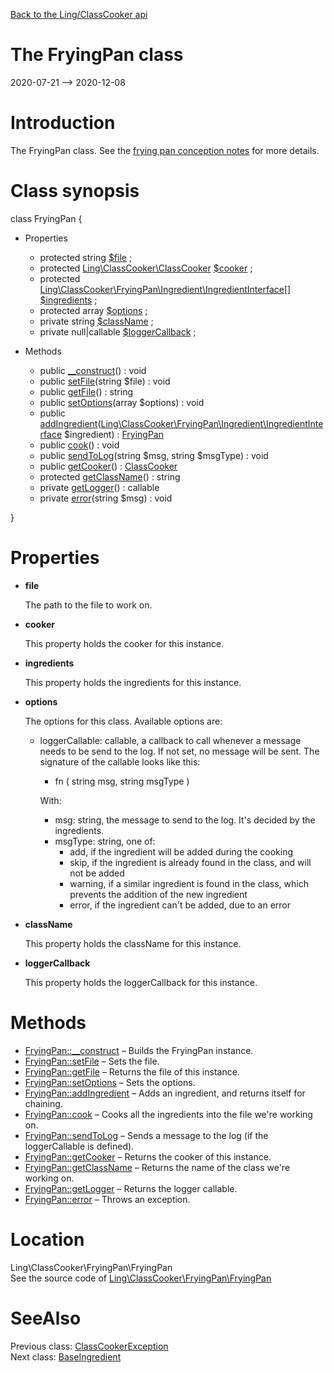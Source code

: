 [Back to the Ling/ClassCooker api](https://github.com/lingtalfi/ClassCooker/blob/master/doc/api/Ling/ClassCooker.md)



The FryingPan class
================
2020-07-21 --> 2020-12-08






Introduction
============

The FryingPan class.
See the [frying pan conception notes](https://github.com/lingtalfi/ClassCooker/blob/master/doc/pages/frying-pan-conception-notes.md) for more details.



Class synopsis
==============


class <span class="pl-k">FryingPan</span>  {

- Properties
    - protected string [$file](#property-file) ;
    - protected [Ling\ClassCooker\ClassCooker](https://github.com/lingtalfi/ClassCooker/blob/master/doc/api/Ling/ClassCooker/ClassCooker.md) [$cooker](#property-cooker) ;
    - protected [Ling\ClassCooker\FryingPan\Ingredient\IngredientInterface[]](https://github.com/lingtalfi/ClassCooker/blob/master/doc/api/Ling/ClassCooker/FryingPan/Ingredient/IngredientInterface.md) [$ingredients](#property-ingredients) ;
    - protected array [$options](#property-options) ;
    - private string [$className](#property-className) ;
    - private null|callable [$loggerCallback](#property-loggerCallback) ;

- Methods
    - public [__construct](https://github.com/lingtalfi/ClassCooker/blob/master/doc/api/Ling/ClassCooker/FryingPan/FryingPan/__construct.md)() : void
    - public [setFile](https://github.com/lingtalfi/ClassCooker/blob/master/doc/api/Ling/ClassCooker/FryingPan/FryingPan/setFile.md)(string $file) : void
    - public [getFile](https://github.com/lingtalfi/ClassCooker/blob/master/doc/api/Ling/ClassCooker/FryingPan/FryingPan/getFile.md)() : string
    - public [setOptions](https://github.com/lingtalfi/ClassCooker/blob/master/doc/api/Ling/ClassCooker/FryingPan/FryingPan/setOptions.md)(array $options) : void
    - public [addIngredient](https://github.com/lingtalfi/ClassCooker/blob/master/doc/api/Ling/ClassCooker/FryingPan/FryingPan/addIngredient.md)([Ling\ClassCooker\FryingPan\Ingredient\IngredientInterface](https://github.com/lingtalfi/ClassCooker/blob/master/doc/api/Ling/ClassCooker/FryingPan/Ingredient/IngredientInterface.md) $ingredient) : [FryingPan](https://github.com/lingtalfi/ClassCooker/blob/master/doc/api/Ling/ClassCooker/FryingPan/FryingPan.md)
    - public [cook](https://github.com/lingtalfi/ClassCooker/blob/master/doc/api/Ling/ClassCooker/FryingPan/FryingPan/cook.md)() : void
    - public [sendToLog](https://github.com/lingtalfi/ClassCooker/blob/master/doc/api/Ling/ClassCooker/FryingPan/FryingPan/sendToLog.md)(string $msg, string $msgType) : void
    - public [getCooker](https://github.com/lingtalfi/ClassCooker/blob/master/doc/api/Ling/ClassCooker/FryingPan/FryingPan/getCooker.md)() : [ClassCooker](https://github.com/lingtalfi/ClassCooker/blob/master/doc/api/Ling/ClassCooker/ClassCooker.md)
    - protected [getClassName](https://github.com/lingtalfi/ClassCooker/blob/master/doc/api/Ling/ClassCooker/FryingPan/FryingPan/getClassName.md)() : string
    - private [getLogger](https://github.com/lingtalfi/ClassCooker/blob/master/doc/api/Ling/ClassCooker/FryingPan/FryingPan/getLogger.md)() : callable
    - private [error](https://github.com/lingtalfi/ClassCooker/blob/master/doc/api/Ling/ClassCooker/FryingPan/FryingPan/error.md)(string $msg) : void

}




Properties
=============

- <span id="property-file"><b>file</b></span>

    The path to the file to work on.
    
    

- <span id="property-cooker"><b>cooker</b></span>

    This property holds the cooker for this instance.
    
    

- <span id="property-ingredients"><b>ingredients</b></span>

    This property holds the ingredients for this instance.
    
    

- <span id="property-options"><b>options</b></span>

    The options for this class.
    Available options are:
    
    - loggerCallable: callable, a callback to call whenever a message needs to be send to the log.
         If not set, no message will be sent.
         The signature of the callable looks like this:
         - fn ( string msg, string msgType )
    
         With:
         - msg: string, the message to send to the log. It's decided by the ingredients.
         - msgType: string, one of:
             - add,      if the ingredient will be added during the cooking
             - skip,     if the ingredient is already found in the class, and will not be added
             - warning,  if a similar ingredient is found in the class, which prevents the addition of the new ingredient
             - error,    if the ingredient can't be added, due to an error
    
    

- <span id="property-className"><b>className</b></span>

    This property holds the className for this instance.
    
    

- <span id="property-loggerCallback"><b>loggerCallback</b></span>

    This property holds the loggerCallback for this instance.
    
    



Methods
==============

- [FryingPan::__construct](https://github.com/lingtalfi/ClassCooker/blob/master/doc/api/Ling/ClassCooker/FryingPan/FryingPan/__construct.md) &ndash; Builds the FryingPan instance.
- [FryingPan::setFile](https://github.com/lingtalfi/ClassCooker/blob/master/doc/api/Ling/ClassCooker/FryingPan/FryingPan/setFile.md) &ndash; Sets the file.
- [FryingPan::getFile](https://github.com/lingtalfi/ClassCooker/blob/master/doc/api/Ling/ClassCooker/FryingPan/FryingPan/getFile.md) &ndash; Returns the file of this instance.
- [FryingPan::setOptions](https://github.com/lingtalfi/ClassCooker/blob/master/doc/api/Ling/ClassCooker/FryingPan/FryingPan/setOptions.md) &ndash; Sets the options.
- [FryingPan::addIngredient](https://github.com/lingtalfi/ClassCooker/blob/master/doc/api/Ling/ClassCooker/FryingPan/FryingPan/addIngredient.md) &ndash; Adds an ingredient, and returns itself for chaining.
- [FryingPan::cook](https://github.com/lingtalfi/ClassCooker/blob/master/doc/api/Ling/ClassCooker/FryingPan/FryingPan/cook.md) &ndash; Cooks all the ingredients into the file we're working on.
- [FryingPan::sendToLog](https://github.com/lingtalfi/ClassCooker/blob/master/doc/api/Ling/ClassCooker/FryingPan/FryingPan/sendToLog.md) &ndash; Sends a message to the log (if the loggerCallable is defined).
- [FryingPan::getCooker](https://github.com/lingtalfi/ClassCooker/blob/master/doc/api/Ling/ClassCooker/FryingPan/FryingPan/getCooker.md) &ndash; Returns the cooker of this instance.
- [FryingPan::getClassName](https://github.com/lingtalfi/ClassCooker/blob/master/doc/api/Ling/ClassCooker/FryingPan/FryingPan/getClassName.md) &ndash; Returns the name of the class we're working on.
- [FryingPan::getLogger](https://github.com/lingtalfi/ClassCooker/blob/master/doc/api/Ling/ClassCooker/FryingPan/FryingPan/getLogger.md) &ndash; Returns the logger callable.
- [FryingPan::error](https://github.com/lingtalfi/ClassCooker/blob/master/doc/api/Ling/ClassCooker/FryingPan/FryingPan/error.md) &ndash; Throws an exception.





Location
=============
Ling\ClassCooker\FryingPan\FryingPan<br>
See the source code of [Ling\ClassCooker\FryingPan\FryingPan](https://github.com/lingtalfi/ClassCooker/blob/master/FryingPan/FryingPan.php)



SeeAlso
==============
Previous class: [ClassCookerException](https://github.com/lingtalfi/ClassCooker/blob/master/doc/api/Ling/ClassCooker/Exception/ClassCookerException.md)<br>Next class: [BaseIngredient](https://github.com/lingtalfi/ClassCooker/blob/master/doc/api/Ling/ClassCooker/FryingPan/Ingredient/BaseIngredient.md)<br>
